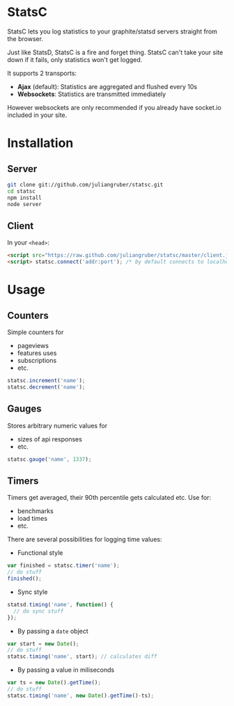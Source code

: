 StatsC
======

StatsC lets you log statistics to your graphite/statsd servers straight from the browser.

Just like StatsD, StatsC is a fire and forget thing. StatsC can't take your site down if it fails, only statistics won't get logged.

It supports 2 transports:

* **Ajax** (default): Statistics are aggregated and flushed every 10s
* **Websockets**: Statistics are transmitted immediately

However websockets are only recommended if you already have socket.io included in your site.

Installation
============

Server
------

```bash
git clone git://github.com/juliangruber/statsc.git
cd statsc
npm install
node server
```

Client
------

In your `<head>`:

```html
<script src="https://raw.github.com/juliangruber/statsc/master/client.js"></script>
<script> statsc.connect('addr:port'); /* by default connects to localhost:8126 */ </script>
```

Usage
=====

Counters
--------

Simple counters for
* pageviews
* features uses
* subscriptions
* etc.

```javascript
statsc.increment('name');
statsc.decrement('name');
```

Gauges
------

Stores arbitrary numeric values for
* sizes of api responses
* etc.

```javascript
statsc.gauge('name', 1337);
```

Timers
------

Timers get averaged, their 90th percentile gets calculated etc. Use for:
* benchmarks
* load times
* etc.

There are several possibilities for logging time values:

* Functional style

```javascript
var finished = statsc.timer('name');
// do stuff
finished();
```

* Sync style

```javascript
statsd.timing('name', function() {
  // do sync stuff
});
```

* By passing a `date` object

```javascript
var start = new Date();
// do stuff
statsc.timing('name', start); // calculates diff
```

* By passing a value in miliseconds

```javascript
var ts = new Date().getTime();
// do stuff
statsc.timing('name', new Date().getTime()-ts);
```
